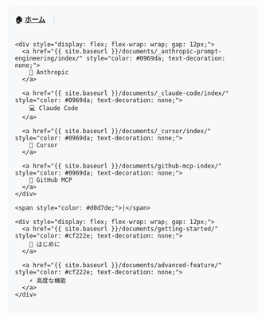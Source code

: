 <!-- 共通ナビゲーション -->
<nav class="site-navigation" style="background: #f6f8fa; padding: 15px; border-radius: 8px; margin-bottom: 30px;">
  <div style="display: flex; flex-wrap: wrap; gap: 15px; align-items: center;">
    <strong>🏠 <a href="{{ site.baseurl }}/">ホーム</a></strong>
    <span style="color: #d0d7de;">|</span>

    <div style="display: flex; flex-wrap: wrap; gap: 12px;">
      <a href="{{ site.baseurl }}/documents/_anthropic-prompt-engineering/index/" style="color: #0969da; text-decoration: none;">
        🤖 Anthropic
      </a>

      <a href="{{ site.baseurl }}/documents/_claude-code/index/" style="color: #0969da; text-decoration: none;">
        💻 Claude Code
      </a>

      <a href="{{ site.baseurl }}/documents/_cursor/index/" style="color: #0969da; text-decoration: none;">
        🚀 Cursor
      </a>

      <a href="{{ site.baseurl }}/documents/github-mcp-index/" style="color: #0969da; text-decoration: none;">
        🔗 GitHub MCP
      </a>
    </div>

    <span style="color: #d0d7de;">|</span>

    <div style="display: flex; flex-wrap: wrap; gap: 12px;">
      <a href="{{ site.baseurl }}/documents/getting-started/" style="color: #cf222e; text-decoration: none;">
        📖 はじめに
      </a>

      <a href="{{ site.baseurl }}/documents/advanced-feature/" style="color: #cf222e; text-decoration: none;">
        ⚡ 高度な機能
      </a>
    </div>
  </div>
</nav>

<style>
.site-navigation a:hover {
  text-decoration: underline !important;
}

@media (max-width: 768px) {
  .site-navigation div {
    flex-direction: column;
    align-items: flex-start;
  }

  .site-navigation span {
    display: none;
  }
}
</style>
